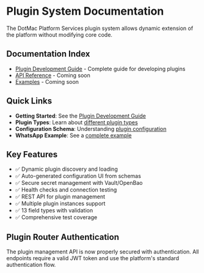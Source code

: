 # Plugin System Documentation

The DotMac Platform Services plugin system allows dynamic extension of the platform without modifying core code.

## Documentation Index

- [Plugin Development Guide](./README.md) - Complete guide for developing plugins
- [API Reference](#) - Coming soon
- [Examples](#) - Coming soon

## Quick Links

- **Getting Started**: See the [Plugin Development Guide](./README.md#getting-started)
- **Plugin Types**: Learn about [different plugin types](./README.md#plugin-types)
- **Configuration Schema**: Understanding [plugin configuration](./README.md#configuration-schema)
- **WhatsApp Example**: See a [complete example](./README.md#example-whatsapp-business-api-plugin)

## Key Features

- ✅ Dynamic plugin discovery and loading
- ✅ Auto-generated configuration UI from schemas
- ✅ Secure secret management with Vault/OpenBao
- ✅ Health checks and connection testing
- ✅ REST API for plugin management
- ✅ Multiple plugin instances support
- ✅ 13 field types with validation
- ✅ Comprehensive test coverage

## Plugin Router Authentication

The plugin management API is now properly secured with authentication. All endpoints require a valid JWT token and use the platform's standard authentication flow.